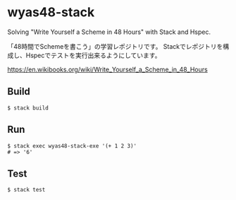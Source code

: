 # wyas48-stack

Solving "Write Yourself a Scheme in 48 Hours" with Stack and Hspec.

「48時間でSchemeを書こう」の学習レポジトリです。
Stackでレポジトリを構成し、Hspecでテストを実行出来るようにしています。

https://en.wikibooks.org/wiki/Write_Yourself_a_Scheme_in_48_Hours

## Build

```
$ stack build
```

## Run

```
$ stack exec wyas48-stack-exe '(+ 1 2 3)'
# => '6'
```

## Test

```
$ stack test
```
